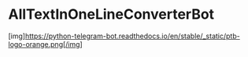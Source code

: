# AllTextInOneLineConverterBot

[img]https://python-telegram-bot.readthedocs.io/en/stable/_static/ptb-logo-orange.png[/img]
